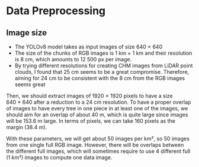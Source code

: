 # Data Preprocessing

## Image size

- The YOLOv8 model takes as input images of size 640 $\times$ 640
- The size of the chunks of RGB images is 1 km $\times$ 1 km and their resolution is 8 cm, which amounts to 12 500 px per image.
- By trying different resolutions for creating CHM images from LiDAR point clouds, I found that 25 cm seems to be a great compromise. Therefore, aiming for 24 cm to be consistent with the 8 cm from the RGB images seems great

Then, we should extract images of 1920 $\times$ 1920 pixels to have a size 640 $\times$ 640 after a reduction to a 24 cm resolution. To have a proper overlap of images to have every tree in one piece in at least one of the images, we should aim for an overlap of about 40 m, which is quite large since images will be 153.6 m large. In terms of pixels, we can take 160 pixels as the margin (38.4 m).

With these parameters, we will get about 50 images per km², so 50 images from one single full RGB image. However, there will be overlaps between the different full images, which will sometimes require to use 4 different full (1 km²) images to compute one data image.
